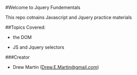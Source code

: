 #Welcome to Jquery Fundementals 

This repo cotnains Javascript and Jquery practice materials 

##Topics Covered:

* the DOM

* JS and Jquery selectors 


###Creator

* Drew Martin (Drew.E.Martin@gmail.com)
